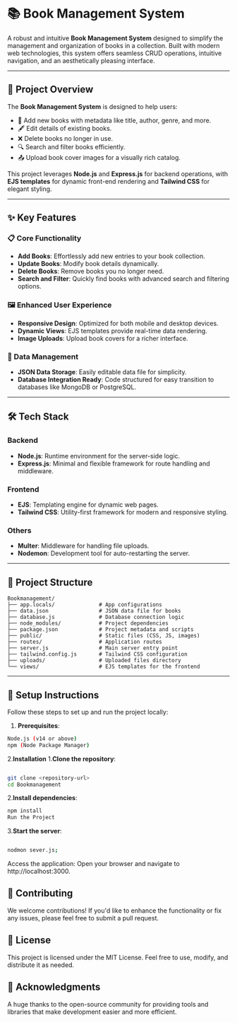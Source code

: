 # 📚 Book Management System

A robust and intuitive **Book Management System** designed to simplify the management and organization of books in a collection. Built with modern web technologies, this system offers seamless CRUD operations, intuitive navigation, and an aesthetically pleasing interface.

---

## 🚀 Project Overview

The **Book Management System** is designed to help users:
- 📖 Add new books with metadata like title, author, genre, and more.
- 🖋️ Edit details of existing books.
- ❌ Delete books no longer in use.
- 🔍 Search and filter books efficiently.
- 📤 Upload book cover images for a visually rich catalog.

This project leverages **Node.js** and **Express.js** for backend operations, with **EJS templates** for dynamic front-end rendering and **Tailwind CSS** for elegant styling.

---

## ✨ Key Features

### 📋 Core Functionality
- **Add Books**: Effortlessly add new entries to your book collection.
- **Update Books**: Modify book details dynamically.
- **Delete Books**: Remove books you no longer need.
- **Search and Filter**: Quickly find books with advanced search and filtering options.

### 🖼️ Enhanced User Experience
- **Responsive Design**: Optimized for both mobile and desktop devices.
- **Dynamic Views**: EJS templates provide real-time data rendering.
- **Image Uploads**: Upload book covers for a richer interface.

### 💾 Data Management
- **JSON Data Storage**: Easily editable data file for simplicity.
- **Database Integration Ready**: Code structured for easy transition to databases like MongoDB or PostgreSQL.

---

## 🛠️ Tech Stack

### Backend
- **Node.js**: Runtime environment for the server-side logic.
- **Express.js**: Minimal and flexible framework for route handling and middleware.

### Frontend
- **EJS**: Templating engine for dynamic web pages.
- **Tailwind CSS**: Utility-first framework for modern and responsive styling.

### Others
- **Multer**: Middleware for handling file uploads.
- **Nodemon**: Development tool for auto-restarting the server.

---

## 📂 Project Structure

```plaintext
Bookmanagement/
├── app.locals/              # App configurations
├── data.json                # JSON data file for books
├── database.js              # Database connection logic
├── node_modules/            # Project dependencies
├── package.json             # Project metadata and scripts
├── public/                  # Static files (CSS, JS, images)
├── routes/                  # Application routes
├── server.js                # Main server entry point
├── tailwind.config.js       # Tailwind CSS configuration
├── uploads/                 # Uploaded files directory
└── views/                   # EJS templates for the frontend
```
---
## 🔧 Setup Instructions
Follow these steps to set up and run the project locally:

1. **Prerequisites**:
```bash
Node.js (v14 or above)
npm (Node Package Manager)
```
2.**Installation**
1.**Clone the repository**:
```bash

git clone <repository-url>
cd Bookmanagement
```
2.**Install dependencies**:
```bash
npm install
Run the Project
```
3.**Start the server**:
```bash

nodmon sever.js;
```
Access the application: Open your browser and navigate to http://localhost:3000.


## 🤝 Contributing
We welcome contributions! If you'd like to enhance the functionality or fix any issues, please feel free to submit a pull request.

## 📜 License
This project is licensed under the MIT License. Feel free to use, modify, and distribute it as needed.

## 🌟 Acknowledgments
A huge thanks to the open-source community for providing tools and libraries that make development easier and more efficient.

